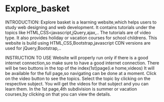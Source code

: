 # Explore_basket
INTRODUCTION:
Explore basket is a learning website,which helps users to study web designing and web development.
It contains tutorials under the topics like HTML,CSS<javascript,jQuery,ajax,..
The tutorials are of video type.
It also provides holiday or vacation courses for school childrens.
This website is build using HTML,CSS,Bootstrap,javascript
CDN versions are used for jQuery,Bootstrap,..

INSTRUCTION TO USE
Website will properly run only if there is a good internet connection,so make sure to have a good internet connection.
There will be two buttons in the top of the index(1st)page(i.e home,videos)
It will be available for the full page,so navigating can be done at a moment.
Click on the video button to see the topics.
Select the topic by clicking on the respective subject.
You will get the videos for that subject and you can learn them.
In the 1st page,4th subdivision is summer or vacation courses,by clicking on that you can view the details.


